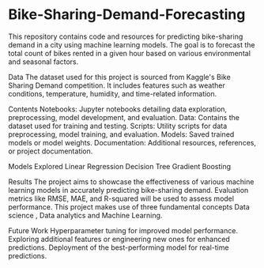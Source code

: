 # Bike-Sharing-Demand-Forecasting
This repository contains code and resources for predicting bike-sharing demand in a city using machine learning models. The goal is to forecast the total count of bikes rented in a given hour based on various environmental and seasonal factors. 

Data
The dataset used for this project is sourced from Kaggle's Bike Sharing Demand competition. It includes features such as weather conditions, temperature, humidity, and time-related information.

Contents
Notebooks: Jupyter notebooks detailing data exploration, preprocessing, model development, and evaluation.
Data: Contains the dataset used for training and testing.
Scripts: Utility scripts for data preprocessing, model training, and evaluation.
Models: Saved trained models or model weights.
Documentation: Additional resources, references, or project documentation.

Models Explored
Linear Regression
Decision Tree
Gradient Boosting

Results
The project aims to showcase the effectiveness of various machine learning models in accurately predicting bike-sharing demand. Evaluation metrics like RMSE, MAE, and R-squared will be used to assess model performance.
This project makes use of three fundamental concepts Data science , Data analytics and Machine Learning. 

Future Work
Hyperparameter tuning for improved model performance.
Exploring additional features or engineering new ones for enhanced predictions.
Deployment of the best-performing model for real-time predictions.

